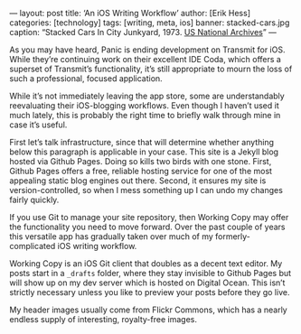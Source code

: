 —
layout: post
title: ‘An iOS Writing Workflow’
author: [Erik Hess]
categories: [technology]
tags: [writing, meta, ios]
banner: stacked-cars.jpg
caption: “Stacked Cars In City Junkyard, 1973. [US National Archives](https://flic.kr/p/cmMzoh)”
—

As you may have heard, Panic is ending development on Transmit for iOS. While they’re continuing work on their excellent IDE Coda, which offers a superset of Transmit’s functionality, it’s still appropriate to mourn the loss of such a professional, focused application. 

While it’s not immediately leaving the app store, some are understandably reevaluating their iOS-blogging workflows. Even though I haven’t used it much lately, this is probably the right time to briefly walk through mine in case it’s useful.

First let’s talk infrastructure, since that will determine whether anything below this paragraph is applicable in your case. This site is a Jekyll blog hosted via Github Pages. Doing so kills two birds with one stone. First, Github Pages offers a free, reliable hosting service for one of the most appealing static blog engines out there. Second, it ensures my site is version-controlled, so when I mess something up I can undo my changes fairly quickly. 

If you use Git to manage your site repository, then Working Copy may offer the functionality you need to move forward. Over the past couple of years this versatile app has gradually taken over much of my formerly-complicated iOS writing workflow.

Working Copy is an iOS Git client that doubles as a decent text editor. My posts start in a `_drafts` folder, where they stay invisible to Github Pages but will show up on my dev server which is hosted on Digital Ocean. This isn’t strictly necessary unless you like to preview your posts before they go live.

My header images usually come from Flickr Commons, which has a nearly endless supply of interesting, royalty-free images.